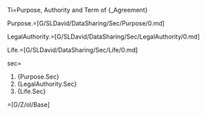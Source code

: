 Ti=Purpose, Authority and Term of {_Agreement}

Purpose.=[G/SLDavid/DataSharing/Sec/Purpose/0.md]

LegalAuthority.=[G/SLDavid/DataSharing/Sec/LegalAuthority/0.md]

Life.=[G/SLDavid/DataSharing/Sec/Life/0.md]

sec=<ol><li>{Purpose.Sec}<li>{LegalAuthority.Sec}<li>{Life.Sec}</ol>

=[G/Z/ol/Base]